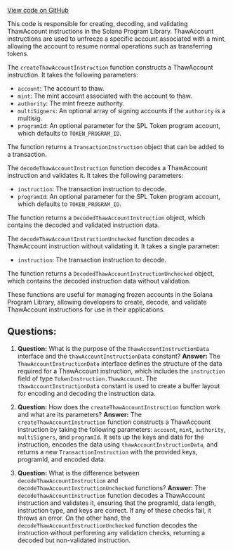 [View code on GitHub](https://github.com/solana-labs/solana-program-library/token/js/src/instructions/thawAccount.ts)

This code is responsible for creating, decoding, and validating ThawAccount instructions in the Solana Program Library. ThawAccount instructions are used to unfreeze a specific account associated with a mint, allowing the account to resume normal operations such as transferring tokens.

The `createThawAccountInstruction` function constructs a ThawAccount instruction. It takes the following parameters:

- `account`: The account to thaw.
- `mint`: The mint account associated with the account to thaw.
- `authority`: The mint freeze authority.
- `multiSigners`: An optional array of signing accounts if the `authority` is a multisig.
- `programId`: An optional parameter for the SPL Token program account, which defaults to `TOKEN_PROGRAM_ID`.

The function returns a `TransactionInstruction` object that can be added to a transaction.

The `decodeThawAccountInstruction` function decodes a ThawAccount instruction and validates it. It takes the following parameters:

- `instruction`: The transaction instruction to decode.
- `programId`: An optional parameter for the SPL Token program account, which defaults to `TOKEN_PROGRAM_ID`.

The function returns a `DecodedThawAccountInstruction` object, which contains the decoded and validated instruction data.

The `decodeThawAccountInstructionUnchecked` function decodes a ThawAccount instruction without validating it. It takes a single parameter:

- `instruction`: The transaction instruction to decode.

The function returns a `DecodedThawAccountInstructionUnchecked` object, which contains the decoded instruction data without validation.

These functions are useful for managing frozen accounts in the Solana Program Library, allowing developers to create, decode, and validate ThawAccount instructions for use in their applications.
## Questions: 
 1. **Question:** What is the purpose of the `ThawAccountInstructionData` interface and the `thawAccountInstructionData` constant?
   **Answer:** The `ThawAccountInstructionData` interface defines the structure of the data required for a ThawAccount instruction, which includes the `instruction` field of type `TokenInstruction.ThawAccount`. The `thawAccountInstructionData` constant is used to create a buffer layout for encoding and decoding the instruction data.

2. **Question:** How does the `createThawAccountInstruction` function work and what are its parameters?
   **Answer:** The `createThawAccountInstruction` function constructs a ThawAccount instruction by taking the following parameters: `account`, `mint`, `authority`, `multiSigners`, and `programId`. It sets up the keys and data for the instruction, encodes the data using `thawAccountInstructionData`, and returns a new `TransactionInstruction` with the provided keys, programId, and encoded data.

3. **Question:** What is the difference between `decodeThawAccountInstruction` and `decodeThawAccountInstructionUnchecked` functions?
   **Answer:** The `decodeThawAccountInstruction` function decodes a ThawAccount instruction and validates it, ensuring that the programId, data length, instruction type, and keys are correct. If any of these checks fail, it throws an error. On the other hand, the `decodeThawAccountInstructionUnchecked` function decodes the instruction without performing any validation checks, returning a decoded but non-validated instruction.
